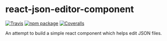 # react-json-editor-component

[![Travis][build-badge]][build]
[![npm package][npm-badge]][npm]
[![Coveralls][coveralls-badge]][coveralls]

An attempt to build a simple react component which helps edit JSON files.

[build-badge]: https://img.shields.io/travis/michaelkruglos/react-json-editor-component/master.png?style=flat-square
[build]: https://travis-ci.org/michaelkruglos/react-json-editor-component

[npm-badge]: https://img.shields.io/npm/v/npm-package.png?style=flat-square
[npm]: https://www.npmjs.org/package/npm-package

[coveralls-badge]: https://img.shields.io/coveralls/michaelkruglos/react-json-editor-component/master.png?style=flat-square
[coveralls]: https://coveralls.io/github/michaelkruglos/react-json-editor-component
